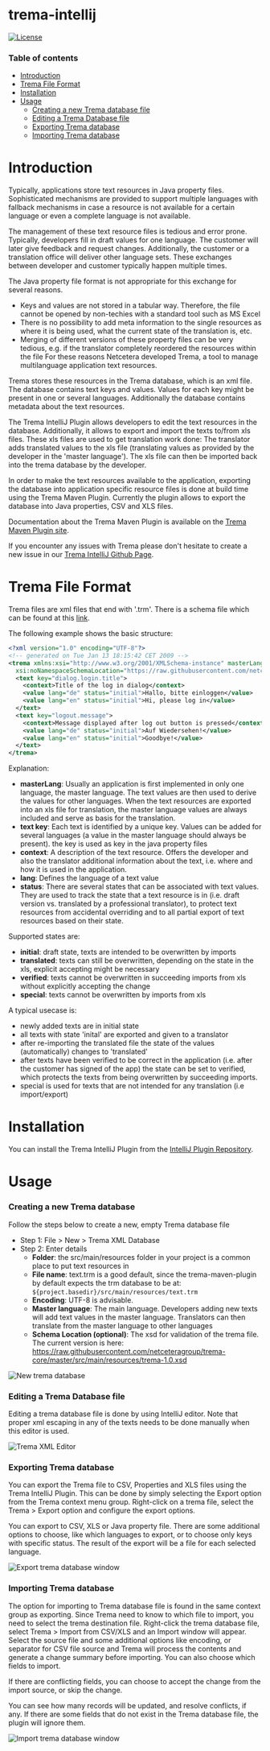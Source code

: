 trema-intellij
==============
[![License](https://img.shields.io/badge/license-MIT-blue.svg?style=flat)](https://github.com/mnetceteragroup/trema-intellij/blob/master/LICENSE)

### Table of contents
* [Introduction](#introduction)
* [Trema File Format](#trema-file-format)
* [Installation](#installation)
* [Usage](#usage)
    * [Creating a new Trema database file](#creating-a-new-trema-database)
    * [Editing a Trema Database file](#editing-a-trema-database-file)
    * [Exporting Trema database](#exporting-trema-database)
    * [Importing Trema database](#importing-trema-database)

# Introduction

Typically, applications store text resources in Java property files. Sophisticated mechanisms are provided to support 
multiple languages with fallback mechanisms in case a resource is not available for a certain language or even a complete language is not available.

The management of these text resource files is tedious and error prone. Typically, developers fill in draft values 
for one language. The customer will later give feedback and request changes. Additionally, the customer or a translation 
office will deliver other language sets. These exchanges between developer and customer typically happen multiple times.

The Java property file format is not appropriate for this exchange for several reasons.

* Keys and values are not stored in a tabular way. Therefore, the file cannot be opened by non-techies with a standard tool such as MS Excel
* There is no possibility to add meta information to the single resources as where it is being used, what the current state of the translation is, etc.
* Merging of different versions of these property files can be very tedious, e.g. if the translator completely reordered
 the resources within the file
For these reasons Netcetera developed Trema, a tool to manage multilanguage application text resources.

Trema stores these resources in the Trema database, which is an xml file. The database contains text keys and values. 
Values for each key might be present in one or several languages. Additionally the database contains metadata about the text resources.

The Trema IntelliJ Plugin allows developers to edit the text resources in the database. Additionally, it allows to 
export and import the texts to/from xls files. These xls files are used to get translation work done: 
The translator adds translated values to the xls file (translating values as provided by the developer in the 'master language'). 
The xls file can then be imported back into the trema database by the developer.

In order to make the text resources available to the application, exporting the database into application specific 
resource files is done at build time using the Trema Maven Plugin. Currently the plugin allows to export the database 
into Java properties, CSV and XLS files.

Documentation about the Trema Maven Plugin is available on the 
[Trema Maven Plugin site](https://github.com/netceteragroup/trema-maven).

If you encounter any issues with Trema please don't hesitate to create a new issue in our 
[Trema IntelliJ Github Page](https://github.com/netceteragroup/trema-intellij).

# Trema File Format
Trema files are xml files that end with '.trm'. There is a schema file which can be found at this 
[link](https://raw.githubusercontent.com/netceteragroup/trema-core/master/src/main/resources/trema-1.0.xsd).

The following example shows the basic structure:

```xml
<?xml version="1.0" encoding="UTF-8"?>
<!-- generated on Tue Jan 13 18:15:42 CET 2009 -->
<trema xmlns:xsi="http://www.w3.org/2001/XMLSchema-instance" masterLang="de" 
  xsi:noNamespaceSchemaLocation="https://raw.githubusercontent.com/netceteragroup/trema-core/master/src/main/resources/trema-1.0.xsd">
  <text key="dialog.login.title">
    <context>Title of the log in dialog</context>
    <value lang="de" status="initial">Hallo, bitte einloggen</value>
    <value lang="en" status="initial">Hi, please log in</value>
  </text>
  <text key="logout.message">
    <context>Message displayed after log out button is pressed</context>
    <value lang="de" status="initial">Auf Wiedersehen!</value>
    <value lang="en" status="initial">Goodbye!</value>
  </text>
</trema>
```

Explanation:

* **masterLang**: Usually an application is first implemented in only one language, the master language. The text values 
are then used to derive the values for other languages. When the text resources are exported into an xls file for 
translation, the master language values are always included and serve as basis for the translation.
* **text key**: Each text is identified by a unique key. Values can be added for several languages (a value in the 
master language should always be present). the key is used as key in the java property files
* **context**: A description of the text resource. Offers the developer and also the translator additional information 
about the text, i.e. where and how it is used in the application.
* **lang**: Defines the language of a text value
* **status**: There are several states that can be associated with text values. They are used to track the state that 
a text resource is in (i.e. draft version vs. translated by a professional translator), to protect text resources from 
accidental overriding and to all partial export of text resources based on their state.

Supported states are:

* **initial**: draft state, texts are intended to be overwritten by imports
* **translated**: texts can still be overwritten, depending on the state in the xls, explicit accepting might be necessary
* **verified**: texts cannot be overwritten in succeeding imports from xls without explicitly accepting the change
* **special**: texts cannot be overwritten by imports from xls

A typical usecase is:

* newly added texts are in initial state
* all texts with state 'inital' are exported and given to a translator
* after re-importing the translated file the state of the values (automatically) changes to 'translated'
* after texts have been verified to be correct in the application (i.e. after the customer has signed of the app) the 
state can be set to verified, which protects the texts from being overwritten by succeeding imports.
* special is used for texts that are not intended for any translation (i.e import/export)

# Installation
You can install the Trema IntelliJ Plugin from the 
[IntelliJ Plugin Repository](https://plugins.jetbrains.com/plugin/11212-trema).

# Usage
### Creating a new Trema database
Follow the steps below to create a new, empty Trema database file

* Step 1: File > New > Trema XML Database
* Step 2: Enter details 
    * **Folder**: the src/main/resources folder in your project is a common place to put text resources in
    * **File name**: text.trm is a good default, since the trema-maven-plugin by default expects the trm database to be 
    at: `${project.basedir}/src/main/resources/text.trm`
    * **Encoding**: UTF-8 is advisable.
    * **Master language**: The main language. Developers adding new texts will add text values in the master language. 
    Translators can then translate from the master language to other languages
    * **Schema Location (optional)**: The xsd for validation of the trema file. The current version is here: 
    https://raw.githubusercontent.com/netceteragroup/trema-core/master/src/main/resources/trema-1.0.xsd
    
![New trema database](./markdown/new-trema-database.png)

### Editing a Trema Database file
Editing a trema database file is done by using IntelliJ editor. Note that proper xml escaping in any of the texts needs 
to be done manually when this editor is used.

![Trema XML Editor](./markdown/trema-editor.png)

### Exporting Trema database
You can export the Trema file to CSV, Properties and XLS files using the Trema IntelliJ Plugin. This can be done by simply
selecting the Export option from the Trema context menu group. Right-click on a trema file, select the Trema > Export option 
and configure the export options. 

You can export to CSV, XLS or Java property file. There are some additional options to choose, like which languages to 
export, or to choose only keys with specific status. The result of the export will be a file for each selected language.

![Export trema database window](./markdown/trema-export.png)

### Importing Trema database
The option for importing to Trema database file is found in the same context group as exporting. Since Trema need to know 
to which file to import, you need to select the trema destination file. Right-click the trema database file, select 
Trema > Import from CSV/XLS and an Import window will appear. Select the source file and some additional options like 
encoding, or separator for CSV file source and Trema will process the contents and generate a change summary before importing.
You can also choose which fields to import.

If there are conflicting fields, you can choose to accept the change from the import source, or skip the change. 

You can see how many records will be updated, and resolve conflicts, if any. If there are some fields that do not exist
in the Trema database file, the plugin will ignore them. 

![Import trema database window](./markdown/trema-import.png)